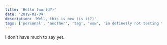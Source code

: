 ```yaml
---
title: 'Hello (world?)'
date: '2019-01-04'
description: 'Well, this is new (is it?)'
tags: ['personal', 'another', 'tag', 'wow', 'im definetly not testing this']
---
```


I don't have much to say yet.
